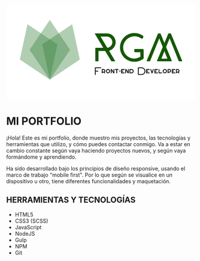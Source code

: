 ![RGM Front-End Developer](https://raw.githubusercontent.com/raquelgm88/rgm-portfolio/main/src/images/RGMborde.png)

# MI PORTFOLIO

¡Hola! Este es mi portfolio, donde muestro mis proyectos, las tecnologías y herramientas que utilizo, y cómo puedes contactar conmigo.
Va a estar en cambio constante según vaya haciendo proyectos nuevos, y según vaya formándome y aprendiendo.

Ha sido desarrollado bajo los principios de diseño responsive, usando el marco de trabajo "mobile first". Por lo que según se visualice en un dispositivo u otro, tiene diferentes funcionalidades y maquetación.

## HERRAMIENTAS Y TECNOLOGÍAS
- HTML5
- CSS3 (SCSS)
- JavaScript
- NodeJS
- Gulp
- NPM
- Git
